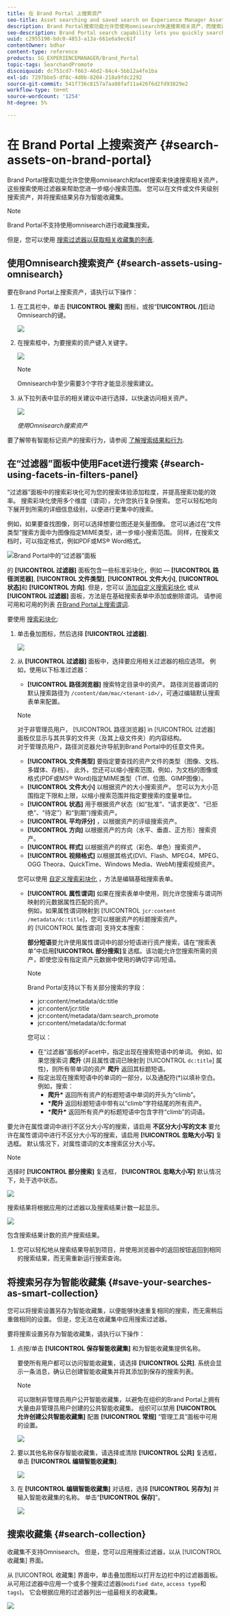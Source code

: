 ```yaml
---
title: 在 Brand Portal 上搜索资产
seo-title: Asset searching and saved search on Experience Manager Assets Brand Portal
description: Brand Portal搜索功能允许您使用omnisearch快速搜索相关资产，而搜索过滤器可以帮助您进一步缩小搜索范围。 将搜索另存为智能收藏集，以供将来使用。
seo-description: Brand Portal search capability lets you quickly search for relevant assets using omnisearch, and search filters help you further narrow down your search. Save your searches as smart collections for future.
uuid: c2955198-bdc0-4853-a13a-661e6a9ec61f
contentOwner: bdhar
content-type: reference
products: SG_EXPERIENCEMANAGER/Brand_Portal
topic-tags: SearchandPromote
discoiquuid: dc751cd7-f663-46d2-84c4-5bb12a4fe1ba
exl-id: 7297bbe5-df8c-4d0b-8204-218a9fdc2292
source-git-commit: 541f736c8157a7aa98faf11a426f6d2fd93829e2
workflow-type: tm+mt
source-wordcount: '1254'
ht-degree: 5%

---
```


# 在 Brand Portal 上搜索资产 {#search-assets-on-brand-portal}

Brand Portal搜索功能允许您使用omnisearch和facet搜索来快速搜索相关资产，这些搜索使用过滤器来帮助您进一步缩小搜索范围。 您可以在文件或文件夹级别搜索资产，并将搜索结果另存为智能收藏集。

>[!NOTE]
>
>Brand Portal不支持使用omnisearch进行收藏集搜索。
>
>但是，您可以使用 [搜索过滤器以获取相关收藏集的列表](#search-collection).

## 使用Omnisearch搜索资产 {#search-assets-using-omnisearch}

要在Brand Portal上搜索资产，请执行以下操作：

1. 在工具栏中，单击 **[!UICONTROL 搜索]** 图标，或按“**[!UICONTROL /]**&#x200B;启动Omnisearch的键。

   ![](assets/omnisearchicon-1.png)

1. 在搜索框中，为要搜索的资产键入关键字。

   ![](assets/omnisearch.png)

   >[!NOTE]
   >
   >Omnisearch中至少需要3个字符才能显示搜索建议。

1. 从下拉列表中显示的相关建议中进行选择，以快速访问相关资产。

   ![](assets/assets-search-result.png)

   *使用Omnisearch搜索资产*

要了解带有智能标记资产的搜索行为，请参阅 [了解搜索结果和行为](https://experienceleague.adobe.com/docs/experience-manager-65/assets/using/search-assets.html).

## 在“过滤器”面板中使用Facet进行搜索 {#search-using-facets-in-filters-panel}

“过滤器”面板中的搜索彩块化可为您的搜索体验添加粒度，并提高搜索功能的效率。 搜索彩块化使用多个维度（谓词），允许您执行复杂搜索。 您可以轻松地向下展开到所需的详细信息级别，以便进行更集中的搜索。

例如，如果要查找图像，则可以选择想要位图还是矢量图像。 您可以通过在“文件类型”搜索方面中为图像指定MIME类型，进一步缩小搜索范围。 同样，在搜索文档时，可以指定格式，例如PDF或MS® Word格式。

![Brand Portal中的“过滤器”面板](assets/file-type-search.png "Brand Portal中的“过滤器”面板")

的 **[!UICONTROL 过滤器]** 面板包含一些标准彩块化，例如 —  **[!UICONTROL 路径浏览器]**, **[!UICONTROL 文件类型]**, **[!UICONTROL 文件大小]**, **[!UICONTROL 状态]**&#x200B;和 **[!UICONTROL 方向]**. 但是，您可以 [添加自定义搜索彩块化](../using/brand-portal-search-facets.md) 或从 **[!UICONTROL 过滤器]** 面板，方法是在基础搜索表单中添加或删除谓词。 请参阅可用和可用的列表 [在Brand Portal上搜索谓词](../using/brand-portal-search-facets.md#list-of-search-predicates).

要使用 [搜索彩块化](../using/brand-portal-search-facets.md):

1. 单击叠加图标，然后选择 **[!UICONTROL 过滤器]**.

   ![](assets/selectorrail.png)

1. 从 **[!UICONTROL 过滤器]** 面板中，选择要应用相关过滤器的相应选项。
例如，使用以下标准过滤器：

   * **[!UICONTROL 路径浏览器]** 搜索特定目录中的资产。 路径浏览器谓词的默认搜索路径为 `/content/dam/mac/<tenant-id>/`，可通过编辑默认搜索表单来配置。
   >[!NOTE]
   >
   >对于非管理员用户， [!UICONTROL 路径浏览器] in [!UICONTROL 过滤器] 面板仅显示与其共享的文件夹（及其上级文件夹）的内容结构。\
   >对于管理员用户，路径浏览器允许导航到Brand Portal中的任意文件夹。

   * **[!UICONTROL 文件类型]** 要指定要查找的资产文件的类型（图像、文档、多媒体、存档）。 此外，您还可以缩小搜索范围，例如，为文档的图像或格式(PDF或MS® Word)指定MIME类型（Tiff、位图、GIMP图像）。
   * **[!UICONTROL 文件大小]** 以根据资产的大小搜索资产。 您可以为大小范围指定下限和上限，以缩小搜索范围并指定要搜索的度量单位。
   * **[!UICONTROL 状态]** 用于根据资产状态（如“批准”、“请求更改”、“已拒绝”、“待定”）和“到期”)搜索资产。
   * **[!UICONTROL 平均评分]** ，以根据资产的评级搜索资产。
   * **[!UICONTROL 方向]** 以根据资产的方向（水平、垂直、正方形）搜索资产。
   * **[!UICONTROL 样式]** 以根据资产的样式（彩色、单色）搜索资产。
   * **[!UICONTROL 视频格式]** 以根据其格式(DVI、Flash、MPEG4、MPEG、OGG Theora、QuickTime、Windows Media、WebM)搜索视频资产。

   您可以使用 [自定义搜索彩块化](../using/brand-portal-search-facets.md) ，方法是编辑基础搜索表单。

   * **[!UICONTROL 属性谓词]** 如果在搜索表单中使用，则允许您搜索与谓词所映射的元数据属性匹配的资产。\
      例如，如果属性谓词映射到 [!UICONTROL `jcr:content /metadata/dc:title`]，您可以根据资产的标题搜索资产。\
      的 [!UICONTROL 属性谓词] 支持文本搜索：

      **部分短语**&#x200B;要允许使用属性谓词中的部分短语进行资产搜索，请在“搜索表单”中启用&#x200B;**[!UICONTROL 部分搜索]**&#x200B;复选框。该功能允许您搜索所需的资产，即使您没有指定资产元数据中使用的确切字词/短语。

      >[!NOTE]
      >
      > Brand Portal支持以下有关部分搜索的字段：
      >* jcr:content/metadata/dc:title
      >* jcr:content/jcr:title
      >* jcr:content/metadata/dam:search_promote
      >* jcr:content/metadata/dc:format


      您可以：
      * 在“过滤器”面板的Facet中，指定出现在搜索短语中的单词。 例如，如果您搜索词 **爬升** (并且属性谓词已映射到 [!UICONTROL `dc:title`] 属性)，则所有带单词的资产 **爬升** 返回其标题短语。
      * 指定出现在搜索短语中的单词的一部分，以及通配符(&#42;)以填补空白。
例如，搜索：
         * **爬升&#42;** 返回所有资产的标题短语中单词的开头为“climb”。
         * **&#42;爬升** 返回标题短语中带有以“climb”字符结尾的所有资产。
         * **&#42;爬升&#42;** 返回所有资产的标题短语中包含字符“climb”的词语。

要允许在属性谓词中进行不区分大小写的搜索，请启用       **不区分大小写的文本**
要允许在属性谓词中进行不区分大小写的搜索，请启用 **[!UICONTROL 忽略大小写]** 复选框。 默认情况下，对属性谓词的文本搜索区分大小写。
   >[!NOTE]
   >
   >选择时 **[!UICONTROL 部分搜索]** 复选框， **[!UICONTROL 忽略大小写]** 默认情况下，处于选中状态。

   ![](assets/wildcard-prop-1.png)

   搜索结果将根据应用的过滤器以及搜索结果计数一起显示。

   ![](assets/omnisearch-with-filters.png)

   包含搜索结果计数的资产搜索结果。

1. 您可以轻松地从搜索结果导航到项目，并使用浏览器中的返回按钮返回到相同的搜索结果，而无需重新运行搜索查询。

## 将搜索另存为智能收藏集 {#save-your-searches-as-smart-collection}

您可以将搜索设置另存为智能收藏集，以便能够快速重复相同的搜索，而无需稍后重做相同的设置。 但是，您无法在收藏集中应用搜索过滤器。

要将搜索设置另存为智能收藏集，请执行以下操作：

1. 点按/单击 **[!UICONTROL 保存智能收藏集]** 和为智能收藏集提供名称。

   要使所有用户都可以访问智能收藏集，请选择 **[!UICONTROL 公共]**. 系统会显示一条消息，确认已创建智能收藏集并将其添加到保存的搜索列表。

   >[!NOTE]
   >
   >可以限制非管理员用户公开智能收藏集，以避免在组织的Brand Portal上拥有大量由非管理员用户创建的公共智能收藏集。 组织可以禁用 **[!UICONTROL 允许创建公共智能收藏集]** 配置 **[!UICONTROL 常规]** “管理工具”面板中可用的设置。

   ![](assets/save_smartcollectionui.png)

1. 要以其他名称保存智能收藏集，请选择或清除 **[!UICONTROL 公共]** 复选框，单击 **[!UICONTROL 编辑智能收藏集]**.

   ![](assets/edit_smartcollection.png)

1. 在 **[!UICONTROL 编辑智能收藏集]** 对话框，选择 **[!UICONTROL 另存为]** 并输入智能收藏集的名称。 单击“**[!UICONTROL 保存]**”。

   ![](assets/saveas_smartsearch.png)


## 搜索收藏集 {#search-collection}

收藏集不支持Omnisearch。 但是，您可以应用搜索过滤器，以从 [!UICONTROL 收藏集] 界面。

从 [!UICONTROL 收藏集] 界面中，单击叠加图标以打开左边栏中的过滤器面板。 从可用过滤器中应用一个或多个搜索过滤器(`modified date`, `access type`和 `tags`)。 它会根据应用的过滤器列出一组最相关的收藏集。

![](assets/collection-search.png)
